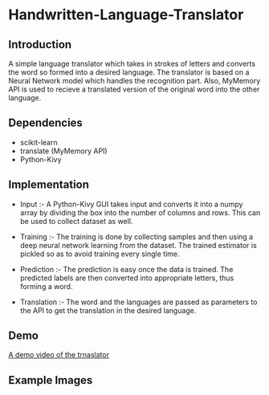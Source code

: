 # Handwritten-Language-Translator

## Introduction

A simple language translator which takes in strokes of letters and converts the word so formed into a desired language. The translator is based on a Neural Network model which handles the recognition part. Also, MyMemory API is used to recieve a translated version of the original word into the other language.

## Dependencies

* scikit-learn
* translate (MyMemory API)
* Python-Kivy

## Implementation

* Input :- A Python-Kivy GUI takes input and converts it into a numpy array by dividing the box into the number of columns and rows. This can be used to collect dataset as well.

* Training :- The training is done by collecting samples and then using a deep neural network learning from the dataset. The trained estimator is pickled so as to avoid training every single time.

* Prediction :- The prediction is easy once the data is trained. The predicted labels are then converted into appropriate letters, thus forming a word.

* Translation :- The word and the languages are passed as parameters to the API to get the translation in the desired language.

## Demo

[A demo video of the trnaslator](https://www.youtube.com/watch?v=KbpMcCN0BSA)

## Example Images

